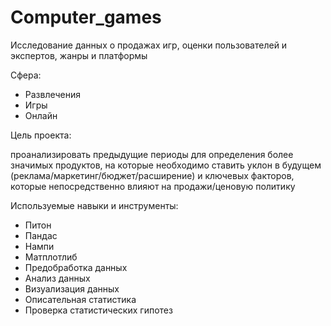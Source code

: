 # Computer_games
Исследование данных о продажах игр, оценки пользователей и экспертов, жанры и платформы

Сфера:

- Развлечения
- Игры
- Онлайн

Цель проекта:

проанализировать предыдущие периоды для определения более значимых продуктов, на которые необходимо ставить уклон в будущем (реклама/маркетинг/бюджет/расширение) и ключевых факторов, которые непосредственно влияют на продажи/ценовую политику

Используемые навыки и инструменты:

- Питон
- Пандас
- Нампи
- Матплотлиб
- Предобработка данных
- Анализ данных
- Визуализация данных
- Описательная статистика
- Проверка статистических гипотез
